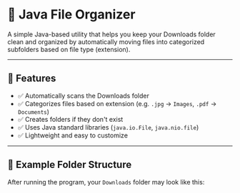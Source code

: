 # 📁 Java File Organizer

A simple Java-based utility that helps you keep your Downloads folder clean and organized by automatically moving files into categorized subfolders based on file type (extension).

---

## 🧾 Features

- ✅ Automatically scans the Downloads folder
- ✅ Categorizes files based on extension (e.g. `.jpg` → `Images`, `.pdf` → `Documents`)
- ✅ Creates folders if they don't exist
- ✅ Uses Java standard libraries (`java.io.File`, `java.nio.file`)
- ✅ Lightweight and easy to customize

---

## 📂 Example Folder Structure

After running the program, your `Downloads` folder may look like this:

